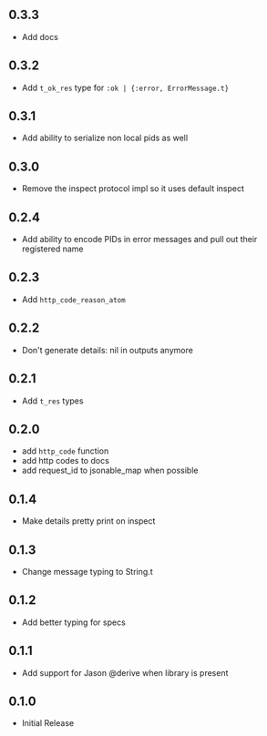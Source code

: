 ## 0.3.3
- Add docs

## 0.3.2
- Add `t_ok_res` type for `:ok | {:error, ErrorMessage.t}`

## 0.3.1
- Add ability to serialize non local pids as well

## 0.3.0
- Remove the inspect protocol impl so it uses default inspect

## 0.2.4
- Add ability to encode PIDs in error messages and pull out their registered name

## 0.2.3
- Add `http_code_reason_atom`

## 0.2.2
- Don't generate details: nil in outputs anymore

## 0.2.1
- Add `t_res` types

## 0.2.0

- add `http_code` function
- add http codes to docs
- add request_id to jsonable_map when possible

## 0.1.4
- Make details pretty print on inspect

## 0.1.3
- Change message typing to String.t

## 0.1.2
- Add better typing for specs

## 0.1.1
- Add support for Jason @derive when library is present

## 0.1.0
- Initial Release
